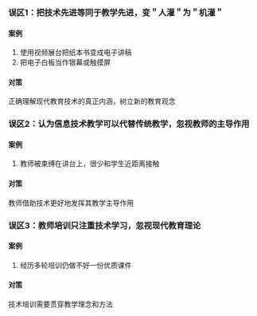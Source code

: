 ### 误区1：把技术先进等同于教学先进，变＂人灌＂为＂机灌＂
#### 案例
1. 使用视频展台把纸本书变成电子讲稿
2. 把电子白板当作银幕或触摸屏
#### 对策
正确理解现代教育技术的真正内涵，树立新的教育观念
### 误区2：认为信息技术教学可以代替传统教学，忽视教师的主导作用
#### 案例
1. 教师被束缚在讲台上，很少和学生近距离接触
#### 对策
教师借助技术更好地发挥其教学主导作用
### 误区3：教师培训只注重技术学习，忽视现代教育理论
#### 案例
1. 经历多轮培训仍做不好一份优质课件
#### 对策
技术培训需要贯穿教学理念和方法
